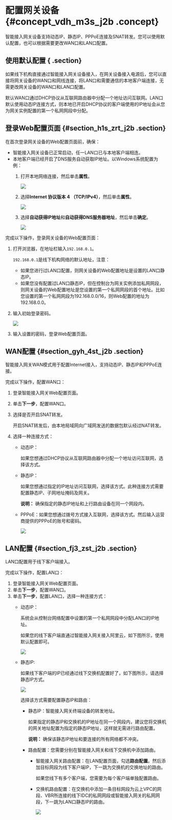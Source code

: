 # 配置网关设备 {#concept_vdh_m3s_j2b .concept}

智能接入网关设备支持动态IP、静态IP、PPPoE连接及SNAT转发。您可以使用默认配置，也可以根据需要更改WAN口和LAN口配置。

## 使用默认配置 { .section}

如果线下机构直接通过智能接入网关设备接入，在网关设备接入电源后，您可以直接将网关设备的WAN口和网线连接，将LAN口和需要通信的本地客户端连接，无需更改网关设备的WAN口和LAN口配置。

默认WAN口通过DHCP协议从互联网路由器中分配一个地址访问互联网。LAN口默认使用动态IP连接方式，则本地已开启DHCP协议的客户端使用的IP地址会从您为网关实例配置的第一个私网网段中分配。

## 登录Web配置页面 {#section_h1s_zrt_j2b .section}

在首次登录网关设备的Web配置页面前，确保：

-   智能接入网关设备已正常启动，任一LAN口已与本地客户端相连。
-   本地客户端已经开启了DNS服务自动获取IP地址。以Windows系统配置为例：
    1.  打开本地网络连接，然后单击**属性**。

        ![](http://static-aliyun-doc.oss-cn-hangzhou.aliyuncs.com/assets/img/15409/6814_zh-CN.png)

    2.  选择**Internet 协议版本 4 （TCP/IPv4）**，然后单击**属性**。

        ![](http://static-aliyun-doc.oss-cn-hangzhou.aliyuncs.com/assets/img/15409/6815_zh-CN.png)

    3.  选择**自动获得IP地址**和**自动获得DNS服务器地址**，然后单击**确定**。

        ![](http://static-aliyun-doc.oss-cn-hangzhou.aliyuncs.com/assets/img/15409/6816_zh-CN.png)


完成以下操作，登录网关设备的Web配置页面：

1.  打开浏览器，在地址栏输入`192.168.0.1`。

    `192.168.0.1`是线下机构网络的默认地址，注意：

    -   如果您进行过LAN口配置，则网关设备的Web配置地址是设置的LAN口静态IP。
    -   如果您没有配置过LAN口静态IP，但在控制台为网关实例添加私网网段，则网关设备的Web配置地址是您设置的第一个私网网段的首个地址。比如您设置的第一个私网网段为192.168.0.0/16，则Web配置的地址为192.168.0.0。
2.  输入初始登录密码。

    ![](http://static-aliyun-doc.oss-cn-hangzhou.aliyuncs.com/assets/img/15409/6817_zh-CN.png)

3.  输入设置的密码，登录Web配置页面。

## WAN配置 {#section_gyh_4st_j2b .section}

智能接入网关WAN模式用于配置Internet接入，支持动态IP、静态IP和PPPoE连接。

完成以下操作，配置WAN口：

1.  登录智能接入网关Web配置页面。
2.  单击**下一步**，配置WAN口。
3.  选择是否开启SNAT转发。

    开启SNAT转发后，由本地局域网向广域网发送的数据包默认经过NAT转发。

4.  选择一种连接方式：
    -   动态IP：

        如果您想通过DHCP协议从互联网路由器中分配一个地址访问互联网，选择该方式。

    -   静态IP：

        如果您想通过指定的IP地址访问互联网，选择该方式。此种连接方式需要配置静态IP、子网地址掩码及网关。

        **说明：** 确保指定的静态IP地址和上行路由设备在同一个网段内。

    -   PPPoE：如果您想通过拨号方式接入互联网，选择该方式。然后输入运营商提供的PPPoE的账号和密码。

        ![](http://static-aliyun-doc.oss-cn-hangzhou.aliyuncs.com/assets/img/15409/6821_zh-CN.png)


## LAN配置 {#section_fj3_zst_j2b .section}

LAN口配置用于线下客户端接入。

完成以下操作，配置LAN口：

1.  登录智能接入网关Web配置页面。
2.  单击**下一步**，配置WAN口。
3.  单击**下一步**，配置LAN口，选择一种连接方式：
    -   动态IP：

        系统会从控制台网络配置中设置的第一个私网网段中分配LAN口的IP地址。

        如果您的线下客户端直通过智能接入网关接入阿里云，如下图所示，使用默认配置即可。

        ![](http://static-aliyun-doc.oss-cn-hangzhou.aliyuncs.com/assets/img/15409/6822_zh-CN.png)

    -   静态IP:

        如果线下客户端的IP已经通过线下交换机配置好了，如下图所示，请选择静态IP方式。

        ![](http://static-aliyun-doc.oss-cn-hangzhou.aliyuncs.com/assets/img/15409/6823_zh-CN.png)

        选择该方式需要配置静态IP和路由：

        -   静态IP：智能接入网关终端设备的转发地址。

            如果指定的静态IP和交换机的IP地址在同一个网段内，建议您将交换机的网关地址配置为指定的静态IP地址，这样就无需进行路由配置。

            **说明：** 确保该静态IP地址和要连接的所有网络都不冲突。

        -   路由配置：您需要分别在智能接入网关和线下交换机中添加路由。
            -   智能接入网关路由配置：在LAN配置页面，勾选**路由配置**。然后添加目标网段为线下客户端IP，下一跳为交换机的交换地址的路由。

                如果您线下有多个客户端，您需要为每个客户端单独配置路由。

            -   交换机路由配置：在交换机中添加一条目标网段为云上VPC的网段、VBR所连接的线下IDC的私网网段或智能接入网关的私网网段，下一跳为LAN口静态IP的路由。

                ![](http://static-aliyun-doc.oss-cn-hangzhou.aliyuncs.com/assets/img/15409/6824_zh-CN.png)



